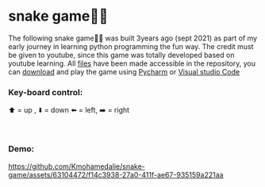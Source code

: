 # snake game🐍📱
The following snake game🐍📱 was built 3years ago (sept 2021) as part of my early journey in learning python programming the fun way. The credit must be given to youtube, since this game was totally developed based on youtube learning. All [files](https://github.com/Kmohamedalie/snake-game/tree/master) have been made accessible in the repository, you can [download](https://github.com/Kmohamedalie/snake-game/archive/refs/heads/master.zip) and play the game using [Pycharm](https://www.jetbrains.com/pycharm/)  or [Visual studio Code](https://code.visualstudio.com/)

### Key-board control:
 ⬆️ = up ,   ⬇️ = down
 ⬅️ = left,  ➡️ = right


<br>

### Demo:

https://github.com/Kmohamedalie/snake-game/assets/63104472/f14c3938-27a0-411f-ae67-935159a221aa

